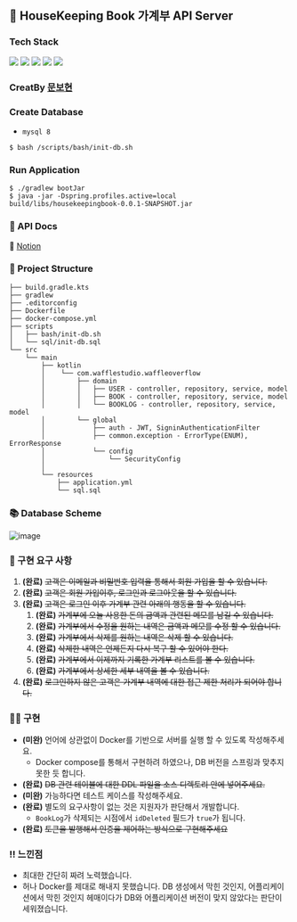 ## 💸 HouseKeeping Book 가계부 API Server

### Tech Stack
<img src="https://img.shields.io/badge/Kotlin-7F52FF?style=flat-square&logo=Kotlin&logoColor=white"/></a> <img src="https://img.shields.io/badge/Spring Boot-6DB33F?style=flat-square&logo=Spring Boot&logoColor=white"/></a> <img src="https://img.shields.io/badge/Spring Security-6DB33F?style=flat-square&logo=Spring Security&logoColor=white"/></a> <img src="https://img.shields.io/badge/MySQL-4479A1?style=flat-square&logo=MySQL&logoColor=white"/></a> <img src="https://img.shields.io/badge/JWT-6DB33F?style=flat-square&logo=Json Web Tokens&logoColor=white"/></a>

### CreatBy [문보현](https://github.com/moonpiderman)

### Create Database
- `mysql 8`
```shell
$ bash /scripts/bash/init-db.sh
```

### Run Application
```shell
$ ./gradlew bootJar
$ java -jar -Dspring.profiles.active=local build/libs/housekeepingbook-0.0.1-SNAPSHOT.jar
```

### 📄 API Docs
🔗 [Notion](https://eggplant-sumac-51e.notion.site/API-Docs-ba5d4e938788475ea0936d8ba605ea4a)


### 📂 Project Structure
```
├── build.gradle.kts
├── gradlew
├── .editorconfig
├── Dockerfile
├── docker-compose.yml
├── scripts
│   ├── bash/init-db.sh
│   └── sql/init-db.sql
└── src
    └── main
        ├── kotlin
        │    └── com.wafflestudio.waffleoverflow
        │        ├── domain
        │        │   ├── USER - controller, repository, service, model
        │        │   ├── BOOK - controller, repository, service, model
        │        │   └── BOOKLOG - controller, repository, service, model
        │        └── global
        │            ├── auth - JWT, SigninAuthenticationFilter
        │            ├── common.exception - ErrorType(ENUM), ErrorResponse
        │            └── config
        │                └── SecurityConfig
        │
        └── resources
            ├── application.yml
            └── sql.sql
```

### 📚 Database Scheme
![image](https://user-images.githubusercontent.com/70942197/147304049-4312822c-e2a5-4107-8876-3b77704f8105.png)

### 📄 구현 요구 사항
1. **(완료)** ~~고객은 이메일과 비밀번호 입력을 통해서 회원 가입을 할 수 있습니다.~~
2. **(완료)** ~~고객은 회원 가입이후, 로그인과 로그아웃을 할 수 있습니다.~~
3. **(완료)** ~~고객은 로그인 이후 가계부 관련 아래의 행동을 할 수 있습니다.~~
    1. **(완료)** ~~가계부에 오늘 사용한 돈의 금액과 관련된 메모를 남길 수 있습니다.~~
    2. **(완료)** ~~가계부에서 수정을 원하는 내역은 금액과 메모를 수정 할 수 있습니다.~~
    3. **(완료)** ~~가계부에서 삭제를 원하는 내역은 삭제 할 수 있습니다.~~
    4. **(완료)** ~~삭제한 내역은 언제든지 다시 복구 할 수 있어야 한다.~~
    5. **(완료)** ~~가계부에서 이제까지 기록한 가계부 리스트를 볼 수 있습니다.~~
    6. **(완료)** ~~가계부에서 상세한 세부 내역을 볼 수 있습니다.~~
4. **(완료)** ~~로그인하지 않은 고객은 가계부 내역에 대한 접근 제한 처리가 되어야 합니다.~~

### 🧑‍💻 구현
- **(미완)** 언어에 상관없이 Docker를 기반으로 서버를 실행 할 수 있도록 작성해주세요.
  - Docker compose를 통해서 구현하려 하였으나, DB 버전을 스프링과 맞추지 못한 듯 합니다.
- **(완료)** ~~DB 관련 테이블에 대한 DDL 파일을 소스 디렉토리 안에 넣어주세요.~~
- **(미완)** 가능하다면 테스트 케이스를 작성해주세요.
- **(완료)** 별도의 요구사항이 없는 것은 지원자가 판단해서 개발합니다.
  - `BookLog`가 삭제되는 시점에서 `idDeleted` 필드가 `true`가 됩니다.
- **(완료)** ~~토큰을 발행해서 인증을 제어하는 방식으로 구현해주세요~~

### ‼️ 느낀점
- 최대한 간단히 짜려 노력했습니다.
- 허나 Docker를 제대로 해내지 못했습니다. DB 생성에서 막힌 것인지, 어플리케이션에서 막힌 것인지 헤매이다가 DB와 어플리케이션 버전이 맞지 않았다는 판단이 세워졌습니다.

